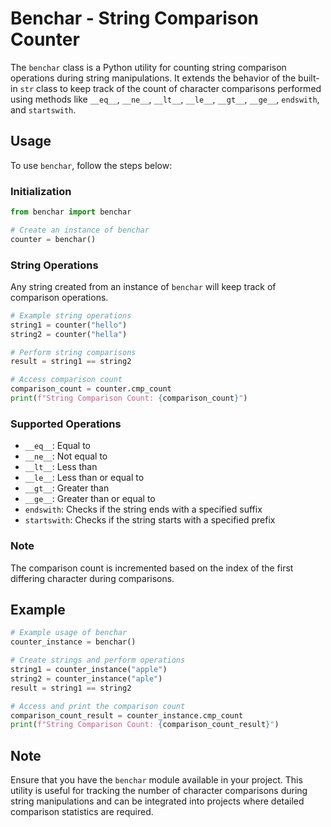 # Benchar - String Comparison Counter

The `benchar` class is a Python utility for counting string comparison operations during string manipulations. It extends the behavior of the built-in `str` class to keep track of the count of character comparisons performed using methods like `__eq__`, `__ne__`, `__lt__`, `__le__`, `__gt__`, `__ge__`, `endswith`, and `startswith`.

## Usage

To use `benchar`, follow the steps below:

### Initialization

```python
from benchar import benchar

# Create an instance of benchar
counter = benchar()
```

### String Operations

Any string created from an instance of `benchar` will keep track of comparison operations.

```python
# Example string operations
string1 = counter("hello")
string2 = counter("hella")

# Perform string comparisons
result = string1 == string2

# Access comparison count
comparison_count = counter.cmp_count
print(f"String Comparison Count: {comparison_count}")
```

### Supported Operations

- `__eq__`: Equal to
- `__ne__`: Not equal to
- `__lt__`: Less than
- `__le__`: Less than or equal to
- `__gt__`: Greater than
- `__ge__`: Greater than or equal to
- `endswith`: Checks if the string ends with a specified suffix
- `startswith`: Checks if the string starts with a specified prefix

### Note

The comparison count is incremented based on the index of the first differing character during comparisons.

## Example

```python
# Example usage of benchar
counter_instance = benchar()

# Create strings and perform operations
string1 = counter_instance("apple")
string2 = counter_instance("aple")
result = string1 == string2

# Access and print the comparison count
comparison_count_result = counter_instance.cmp_count
print(f"String Comparison Count: {comparison_count_result}")
```

## Note

Ensure that you have the `benchar` module available in your project. This utility is useful for tracking the number of character comparisons during string manipulations and can be integrated into projects where detailed comparison statistics are required.